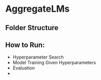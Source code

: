 # AggregateLMs

## Folder Structure

## How to Run:
- Hyperparameter Search
- Model Training Given Hyperparameters
- Evaluation
- 
